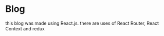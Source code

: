 # Blog
 this blog was made using React.js. there are uses of React Router, React Context and redux 
